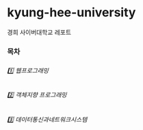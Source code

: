 # kyung-hee-university
경희 사이버대학교 레포트 


<h3>목차<h3>

<h6>1️⃣ 웹프로그래밍</h6>
<h6>2️⃣ 객체지향 프로그래밍</h6>
<h6>3️⃣ 데이터통신과네트워크시스템</h6>
